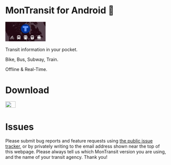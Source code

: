 # MonTransit for Android 🍁

<img width="25%" height="25%" src="https://github.com/mtransitapps/mtransit-for-android/blob/master/src/main/play/listings/en-US/graphics/feature-graphic/1.png?raw=true"/>

Transit information in your pocket.

Bike, Bus, Subway, Train.

Offline & Real-Time.

# Download

<a href="https://play.google.com/store/apps/details?id=org.mtransit.android"><img width="25%" height="25%" src="https://play.google.com/intl/en_us/badges/images/apps/en-play-badge.png"/></a>

# Issues

Please submit bug reports and feature requests using [the public issue tracker](https://github.com/mtransitapps/mtransit-for-android/issues?q=is%3Aissue), or by privately writing to the email address shown near the top of this webpage. Please always tell us which MonTransit version you are using, and the name of your transit agency. Thank you!
